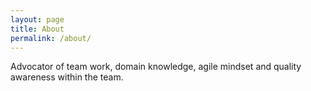 ```yaml
---
layout: page
title: About
permalink: /about/
---
```


Advocator of team work, domain knowledge, agile mindset and quality awareness within the team.